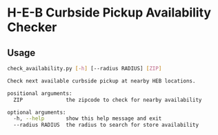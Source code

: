 # H-E-B Curbside Pickup Availability Checker

## Usage

```bash
check_availability.py [-h] [--radius RADIUS] [ZIP]

Check next available curbside pickup at nearby HEB locations.

positional arguments:
  ZIP              the zipcode to check for nearby availability

optional arguments:
  -h, --help       show this help message and exit
  --radius RADIUS  the radius to search for store availability
```
